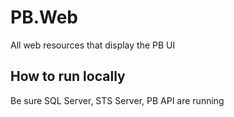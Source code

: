 # PB.Web
All web resources that display the PB UI

## How to run locally
Be sure SQL Server, STS Server, PB API are running

